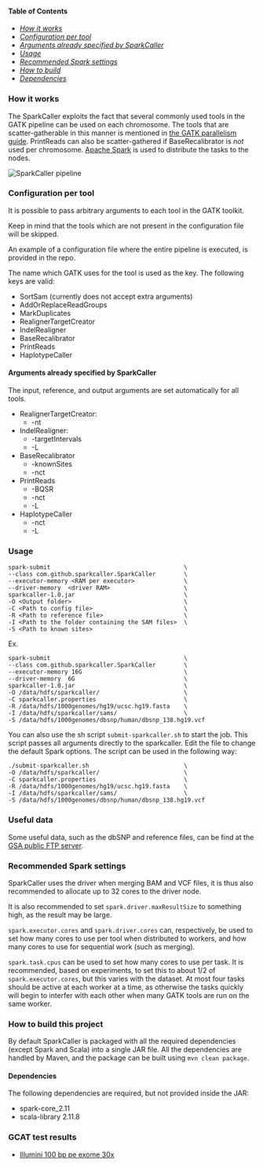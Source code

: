 #### Table of Contents
* *[How it works](#how-it-works)*
* *[Configuration per tool](#configuration-per-tool)*
* *[Arguments already specified by SparkCaller](#arguments-already-specified-by-sparkcaller)*
* *[Usage](#usage)*
* *[Recommended Spark settings](#recommended-spark-settings)*
* *[How to build](#how-to-build-this-project)*
* *[Dependencies](#dependencies)*

### How it works
The SparkCaller exploits the fact that several commonly used tools in the GATK
pipeline can be used on each chromosome. The tools that are scatter-gatherable
in this manner is mentioned in [the GATK parallelism
guide](http://gatkforums.broadinstitute.org/dsde/discussion/1975/how-can-i-use-parallelism-to-make-gatk-tools-run-faster).
PrintReads can also be scatter-gathered if BaseRecalibrator is *not* used per
chromosome. [Apache Spark](http://spark.apache.org/) is used to distribute the
tasks to the nodes.

![SparkCaller pipeline](img/sparkcaller_pipeline.png "How the pipeline is run
using the SparkCaller")

### Configuration per tool
It is possible to pass arbitrary arguments to each tool in the GATK toolkit.

Keep in mind that the tools which are not present in the configuration file
will be skipped.

An example of a configuration file where the entire pipeline is executed, is
provided in the repo.

The name which GATK uses for the tool is used as the key. The following keys
are valid:

* SortSam (currently does not accept extra arguments)
* AddOrReplaceReadGroups
* MarkDuplicates
* RealignerTargetCreator
* IndelRealigner
* BaseRecalibrator
* PrintReads
* HaplotypeCaller

#### Arguments already specified by SparkCaller
The input, reference, and output arguments are set automatically for all tools.
* RealignerTargetCreator:
	* -nt
* IndelRealigner:
	* -targetIntervals
	* -L
* BaseRecalibrator
	* -knownSites
	* -nct
* PrintReads
	* -BQSR
	* -nct
	* -L
* HaplotypeCaller
	* -nct
	* -L

### Usage
```
spark-submit                                      \
--class com.github.sparkcaller.SparkCaller        \
--executor-memory <RAM per executor>              \
--driver-memory  <driver RAM>                     \
sparkcaller-1.0.jar                               \
-O <Output folder>                                \
-C <Path to config file>                          \
-R <Path to reference file>                       \
-I <Path to the folder containing the SAM files>  \
-S <Path to known sites>
```

Ex.
```
spark-submit                                      \
--class com.github.sparkcaller.SparkCaller        \
--executor-memory 16G                             \
--driver-memory  6G                               \
sparkcaller-1.0.jar                               \
-O /data/hdfs/sparkcaller/                        \
-C sparkcaller.properties                         \
-R /data/hdfs/1000genomes/hg19/ucsc.hg19.fasta    \
-I /data/hdfs/sparkcaller/sams/                   \
-S /data/hdfs/1000genomes/dbsnp/human/dbsnp_138.hg19.vcf
```

You can also use the sh script `submit-sparkcaller.sh` to start the job.
This script passes all arguments directly to the sparkcaller. Edit the file to
change the default Spark options.
The script can be used in the following way:

```
./submit-sparkcaller.sh                           \
-O /data/hdfs/sparkcaller/                        \
-C sparkcaller.properties                         \
-R /data/hdfs/1000genomes/hg19/ucsc.hg19.fasta    \
-I /data/hdfs/sparkcaller/sams/                   \
-S /data/hdfs/1000genomes/dbsnp/human/dbsnp_138.hg19.vcf
```

### Useful data
Some useful data, such as the dbSNP and reference files, can be find at the [GSA
public FTP
server](http://gatkforums.broadinstitute.org/gatk/discussion/1215/how-can-i-access-the-gsa-public-ftp-server).

### Recommended Spark settings
SparkCaller uses the driver when merging BAM and VCF files, it is thus also
recommended to allocate up to 32 cores to the driver node.

It is also recommended to set `spark.driver.maxResultSize` to something high,
as the result may be large.

`spark.executor.cores` and `spark.driver.cores` can, respectively, be used to
set how many cores to use per tool when distributed to workers, and how many
cores to use for sequential work (such as merging).

`spark.task.cpus` can be used to set how many cores to use per task. It is
recommended, based on experiments, to set this to about 1/2 of
`spark.executor.cores`, but this varies with the dataset. At most four tasks
should be active at each worker at a time, as otherwise the tasks quickly will
begin to interfer with each other when many GATK tools are run on the same
worker.

### How to build this project
By default SparkCaller is packaged with all the required dependencies (except
Spark and Scala) into a single JAR file. All the dependencies are handled by Maven, and
the package can be built using `mvn clean package`.

#### Dependencies
The following dependencies are required, but not provided inside the JAR:
* spark-core_2.11
* scala-library 2.11.8

### GCAT test results
* [Illumini 100 bp pe exome 30x](http://www.bioplanet.com/gcat/reports/8098-jbosisorkp/variant-calls/illumina-100bp-pe-exome-30x/sparkbwa-sparkcaller/compare-8088-uxcggxlhzc-7997-cqiyxsnvoq/group-read-depth)
